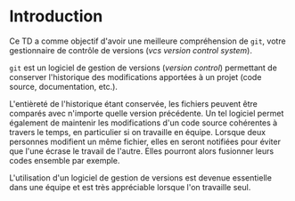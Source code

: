 # Introduction

Ce TD a comme objectif d'avoir une meilleure compréhension de `git`, votre gestionnaire de contrôle de versions (_vcs version control system_).

`git` est un logiciel de gestion de versions (*version control*)
permettant de conserver l'historique des modifications apportées à un
projet (code source, documentation, etc.).

L'entièreté de l'historique étant conservée, les fichiers peuvent être
comparés avec n'importe quelle version précédente. Un tel logiciel
permet également de maintenir les modifications d'un code source
cohérentes à travers le temps, en particulier si on travaille en équipe.
Lorsque deux personnes modifient un même fichier, elles en seront
notifiées pour éviter que l'une écrase le travail de l'autre. Elles
pourront alors fusionner leurs codes ensemble par exemple.

L'utilisation d'un logiciel de gestion de versions est devenue
essentielle dans une équipe et est très appréciable lorsque l'on
travaille seul.

